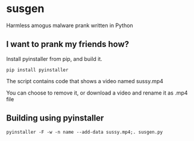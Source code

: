 # susgen
Harmless amogus malware prank written in Python

## I want to prank my friends how?

Install pyinstaller from pip, and build it.

```
pip install pyinstaller
```

The script contains code that shows a video named sussy.mp4

You can choose to remove it, or download a video and rename it as .mp4 file

## Building using pyinstaller

```
pyinstaller -F -w -n name --add-data sussy.mp4;. susgen.py
```
